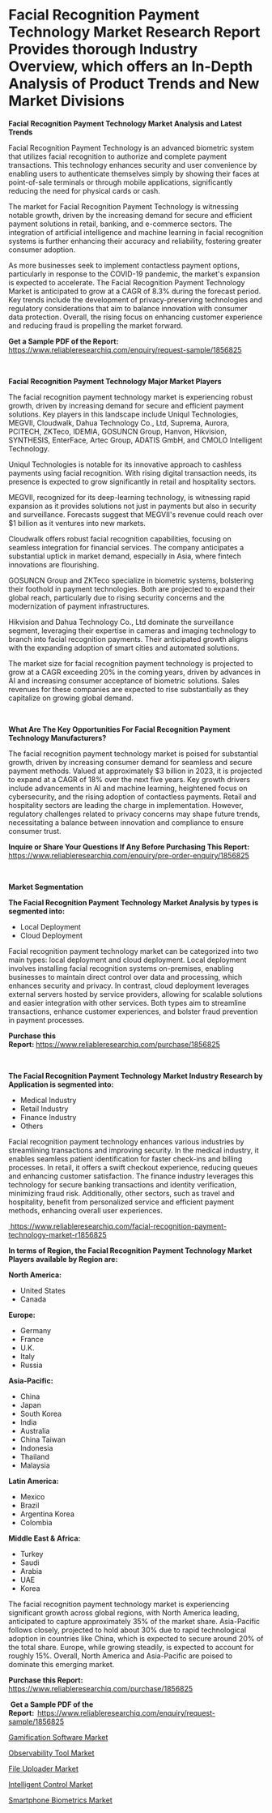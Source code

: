 <p><h1>Facial Recognition Payment Technology Market Research Report Provides thorough Industry Overview, which offers an In-Depth Analysis of Product Trends and New Market Divisions</h1></p><p><strong>Facial Recognition Payment Technology Market Analysis and Latest Trends</strong></p>
<p><p>Facial Recognition Payment Technology is an advanced biometric system that utilizes facial recognition to authorize and complete payment transactions. This technology enhances security and user convenience by enabling users to authenticate themselves simply by showing their faces at point-of-sale terminals or through mobile applications, significantly reducing the need for physical cards or cash.</p><p>The market for Facial Recognition Payment Technology is witnessing notable growth, driven by the increasing demand for secure and efficient payment solutions in retail, banking, and e-commerce sectors. The integration of artificial intelligence and machine learning in facial recognition systems is further enhancing their accuracy and reliability, fostering greater consumer adoption.</p><p>As more businesses seek to implement contactless payment options, particularly in response to the COVID-19 pandemic, the market's expansion is expected to accelerate. The Facial Recognition Payment Technology Market is anticipated to grow at a CAGR of 8.3% during the forecast period. Key trends include the development of privacy-preserving technologies and regulatory considerations that aim to balance innovation with consumer data protection. Overall, the rising focus on enhancing customer experience and reducing fraud is propelling the market forward.</p></p>
<p><strong>Get a Sample PDF of the Report:&nbsp;</strong> <a href="https://www.reliableresearchiq.com/enquiry/request-sample/1856825?utm_campaign=99&utm_medium=2&utm_source=Github&utm_content=ia&utm_term=10032025&utm_id=facial-recognition-payment-technology">https://www.reliableresearchiq.com/enquiry/request-sample/1856825</a></p>
<p>&nbsp;</p>
<p><strong>Facial Recognition Payment Technology Major Market Players</strong></p>
<p><p>The facial recognition payment technology market is experiencing robust growth, driven by increasing demand for secure and efficient payment solutions. Key players in this landscape include Uniqul Technologies, MEGVII, Cloudwalk, Dahua Technology Co., Ltd, Suprema, Aurora, PCITECH, ZKTeco, IDEMIA, GOSUNCN Group, Hanvon, Hikvision, SYNTHESIS, EnterFace, Artec Group, ADATIS GmbH, and CMOLO Intelligent Technology.</p><p>Uniqul Technologies is notable for its innovative approach to cashless payments using facial recognition. With rising digital transaction needs, its presence is expected to grow significantly in retail and hospitality sectors.</p><p>MEGVII, recognized for its deep-learning technology, is witnessing rapid expansion as it provides solutions not just in payments but also in security and surveillance. Forecasts suggest that MEGVII's revenue could reach over $1 billion as it ventures into new markets.</p><p>Cloudwalk offers robust facial recognition capabilities, focusing on seamless integration for financial services. The company anticipates a substantial uptick in market demand, especially in Asia, where fintech innovations are flourishing.</p><p>GOSUNCN Group and ZKTeco specialize in biometric systems, bolstering their foothold in payment technologies. Both are projected to expand their global reach, particularly due to rising security concerns and the modernization of payment infrastructures.</p><p>Hikvision and Dahua Technology Co., Ltd dominate the surveillance segment, leveraging their expertise in cameras and imaging technology to branch into facial recognition payments. Their anticipated growth aligns with the expanding adoption of smart cities and automated solutions.</p><p>The market size for facial recognition payment technology is projected to grow at a CAGR exceeding 20% in the coming years, driven by advances in AI and increasing consumer acceptance of biometric solutions. Sales revenues for these companies are expected to rise substantially as they capitalize on growing global demand.</p></p>
<p>&nbsp;</p>
<p><strong>What Are The Key Opportunities For Facial Recognition Payment Technology Manufacturers?</strong></p>
<p><p>The facial recognition payment technology market is poised for substantial growth, driven by increasing consumer demand for seamless and secure payment methods. Valued at approximately $3 billion in 2023, it is projected to expand at a CAGR of 18% over the next five years. Key growth drivers include advancements in AI and machine learning, heightened focus on cybersecurity, and the rising adoption of contactless payments. Retail and hospitality sectors are leading the charge in implementation. However, regulatory challenges related to privacy concerns may shape future trends, necessitating a balance between innovation and compliance to ensure consumer trust.</p></p>
<p><strong>Inquire or Share Your Questions If Any Before Purchasing This Report:</strong> <a href="https://www.reliableresearchiq.com/enquiry/pre-order-enquiry/1856825?utm_campaign=99&utm_medium=2&utm_source=Github&utm_content=ia&utm_term=10032025&utm_id=facial-recognition-payment-technology">https://www.reliableresearchiq.com/enquiry/pre-order-enquiry/1856825</a></p>
<p>&nbsp;</p>
<p><strong>Market Segmentation</strong></p>
<p><strong>The Facial Recognition Payment Technology Market Analysis by types is segmented into:</strong></p>
<p><ul><li>Local Deployment</li><li>Cloud Deployment</li></ul></p>
<p><p>Facial recognition payment technology market can be categorized into two main types: local deployment and cloud deployment. Local deployment involves installing facial recognition systems on-premises, enabling businesses to maintain direct control over data and processing, which enhances security and privacy. In contrast, cloud deployment leverages external servers hosted by service providers, allowing for scalable solutions and easier integration with other services. Both types aim to streamline transactions, enhance customer experiences, and bolster fraud prevention in payment processes.</p></p>
<p><strong>Purchase this Report:&nbsp;</strong><a href="https://www.reliableresearchiq.com/purchase/1856825?utm_campaign=99&utm_medium=2&utm_source=Github&utm_content=ia&utm_term=10032025&utm_id=facial-recognition-payment-technology">https://www.reliableresearchiq.com/purchase/1856825</a></p>
<p>&nbsp;</p>
<p><strong>The Facial Recognition Payment Technology Market Industry Research by Application is segmented into:</strong></p>
<p><ul><li>Medical Industry</li><li>Retail Industry</li><li>Finance Industry</li><li>Others</li></ul></p>
<p><p>Facial recognition payment technology enhances various industries by streamlining transactions and improving security. In the medical industry, it enables seamless patient identification for faster check-ins and billing processes. In retail, it offers a swift checkout experience, reducing queues and enhancing customer satisfaction. The finance industry leverages this technology for secure banking transactions and identity verification, minimizing fraud risk. Additionally, other sectors, such as travel and hospitality, benefit from personalized service and efficient payment methods, enhancing overall user experiences.</p></p>
<p><a href="https://www.reliableresearchiq.com/facial-recognition-payment-technology-market-r1856825?utm_campaign=99&utm_medium=2&utm_source=Github&utm_content=ia&utm_term=10032025&utm_id=facial-recognition-payment-technology">&nbsp;https://www.reliableresearchiq.com/facial-recognition-payment-technology-market-r1856825</a></p>
<p><strong>In terms of Region, the Facial Recognition Payment Technology Market Players available by Region are:</strong></p>
<p>
    <p> <strong> North America: </strong>
        <ul>
            <li>United States</li>
            <li>Canada</li>
        </ul>
        </p> 
    <p> <strong> Europe: </strong>
        <ul>
            <li>Germany</li>
            <li>France</li>
            <li>U.K.</li>
            <li>Italy</li>
            <li>Russia</li>
        </ul>
        </p> 
    <p> <strong> Asia-Pacific: </strong>
        <ul>
            <li>China</li>
            <li>Japan</li>
            <li>South Korea</li>
            <li>India</li>
            <li>Australia</li>
            <li>China Taiwan</li>
            <li>Indonesia</li>
            <li>Thailand</li>
            <li>Malaysia</li>
        </ul>
        </p> 
    <p> <strong> Latin America: </strong>
        <ul>
            <li>Mexico</li>
            <li>Brazil</li>
            <li>Argentina Korea</li>
            <li>Colombia</li>
        </ul>
        </p> 
    <p> <strong> Middle East & Africa: </strong>
        <ul>
            <li>Turkey</li>
            <li>Saudi</li>
            <li>Arabia</li>
            <li>UAE</li>
            <li>Korea</li>
        </ul>
    </p>
    </p>
<p><p>The facial recognition payment technology market is experiencing significant growth across global regions, with North America leading, anticipated to capture approximately 35% of the market share. Asia-Pacific follows closely, projected to hold about 30% due to rapid technological adoption in countries like China, which is expected to secure around 20% of the total share. Europe, while growing steadily, is expected to account for roughly 15%. Overall, North America and Asia-Pacific are poised to dominate this emerging market.</p></p>
<p><strong>Purchase this Report: </strong><a href="https://www.reliableresearchiq.com/purchase/1856825?utm_campaign=99&utm_medium=2&utm_source=Github&utm_content=ia&utm_term=10032025&utm_id=facial-recognition-payment-technology">https://www.reliableresearchiq.com/purchase/1856825</a></p>
<p>&nbsp;<strong>Get a Sample PDF of the Report:&nbsp;&nbsp;</strong><a href="https://www.reliableresearchiq.com/enquiry/request-sample/1856825?utm_campaign=99&utm_medium=2&utm_source=Github&utm_content=ia&utm_term=10032025&utm_id=facial-recognition-payment-technology">https://www.reliableresearchiq.com/enquiry/request-sample/1856825</a></p>
<p><strong></strong></p>
<p><p><a href="https://github.com/moorsdorak31/Market-Research-Report-List-1/blob/main/gamification-software-market.md?utm_campaign=99&utm_medium=2&utm_source=Github&utm_content=ia&utm_term=10032025&utm_id=facial-recognition-payment-technology">Gamification Software Market</a></p><p><a href="https://github.com/bartzthateis/Market-Research-Report-List-1/blob/main/observability-tool-market.md?utm_campaign=99&utm_medium=2&utm_source=Github&utm_content=ia&utm_term=10032025&utm_id=facial-recognition-payment-technology">Observability Tool Market</a></p><p><a href="https://github.com/vespigeakexc/Market-Research-Report-List-1/blob/main/file-uploader-market.md?utm_campaign=99&utm_medium=2&utm_source=Github&utm_content=ia&utm_term=10032025&utm_id=facial-recognition-payment-technology">File Uploader Market</a></p><p><a href="https://github.com/danitkeavyx7/Market-Research-Report-List-1/blob/main/intelligent-control-market.md?utm_campaign=99&utm_medium=2&utm_source=Github&utm_content=ia&utm_term=10032025&utm_id=facial-recognition-payment-technology">Intelligent Control Market</a></p><p><a href="https://github.com/eimutelufta/Market-Research-Report-List-1/blob/main/smartphone-biometrics-market.md?utm_campaign=99&utm_medium=2&utm_source=Github&utm_content=ia&utm_term=10032025&utm_id=facial-recognition-payment-technology">Smartphone Biometrics Market</a></p></p>